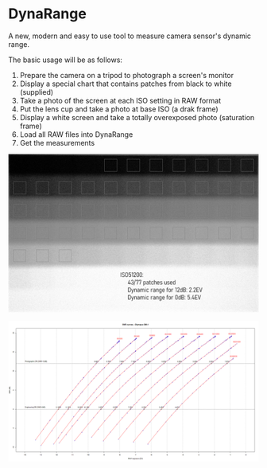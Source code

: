 # DynaRange
A new, modern and easy to use tool to measure camera sensor's dynamic range.

The basic usage will be as follows:
1) Prepare the camera on a tripod to photograph a screen's monitor
2) Display a special chart that contains patches from black to white (supplied)
3) Take a photo of the screen at each ISO setting in RAW format
4) Put the lens cup and take a photo at base ISO (a drak frame)
5) Display a white screen and take a totally overexposed photo (saturation frame)
6) Load all RAW files into DynaRange
7) Get the measurements


![measuring-photographic-dynamicrange](/cropwithpatches_iso51200.jpg)

![measuring-photographic-dynamicrange](/SNRcurves.png)
